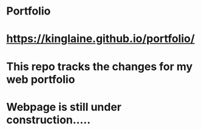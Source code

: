 # Portfolio
# https://kinglaine.github.io/portfolio/
# This repo tracks the changes for my web portfolio
# Webpage is still under construction.....
